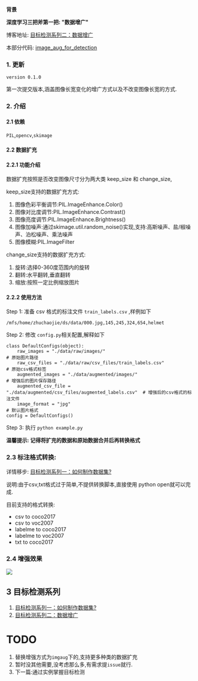 **背景**

**深度学习三把斧第一把: "数据增广"**

博客地址: [目标检测系列二：数据增广](http://www.spytensor.com/index.php/archives/50/)

本部分代码: [image_aug_for_detection](https://github.com/spytensor/image_aug_for_detection)

### 1. 更新

```version 0.1.0```

第一次提交版本,涵盖图像长宽变化的增广方式以及不改变图像长宽的方式.

### 2. 介绍

#### 2.1 依赖

`PIL`,`opencv`,`skimage`

#### 2.2 数据扩充

#### 2.2.1 功能介绍

数据扩充按照是否改变图像尺寸分为两大类 keep_size 和 change_size,

keep_size支持的数据扩充方式:

1. 图像色彩平衡调节:PIL.ImageEnhance.Color()
2. 图像对比度调节:PIL.ImageEnhance.Contrast()
3. 图像亮度调节:PIL.ImageEnhance.Brightness()
4. 图像加噪声:通过skimage.util.random_noise()实现,支持:高斯噪声、盐/椒噪声、泊松噪声、乘法噪声
5. 图像模糊:PIL.ImageFilter

change_size支持的数据扩充方式:

1. 旋转:选择0-360度范围内的旋转
2. 翻转:水平翻转,垂直翻转
3. 缩放:按照一定比例缩放图片

#### 2.2.2 使用方法

Step 1: 准备 csv 格式的标注文件 `train_labels.csv` ,样例如下
```
/mfs/home/zhuchaojie/ds/data/000.jpg,145,245,324,654,helmet
```
Step 2: 修改 `config.py`相关配置,解释如下
```
class DefaultConfigs(object):
    raw_images = "./data/raw/images/"                                       # 原始图片路径
    raw_csv_files = "./data/raw/csv_files/train_labels.csv"                 # 原始csv格式标签
    augmented_images = "./data/augmented/images/"                           # 增强后的图片保存路径
    augmented_csv_file = "./data/augmented/csv_files/augmented_labels.csv"  # 增强后的csv格式的标注文件
    image_format = "jpg"                                                    # 默认图片格式
config = DefaultConfigs()
```

Step 3: 执行 ``python example.py``

**温馨提示: 记得将扩充的数据和原始数据合并后再转换格式**

### 2.3 标注格式转换:

详情移步: [目标检测系列一：如何制作数据集?](http://www.spytensor.com/index.php/archives/48/)

说明:由于csv,txt格式过于简单,不提供转换脚本,直接使用 python open就可以完成.

目前支持的格式转换:

- csv to coco2017
- csv to voc2007
- labelme to coco2017
- labelme to voc2007
- txt to coco2017

### 2.4 增强效果

![](https://github.com/spytensor/image_aug_for_detection/blob/master/samples/FotoJet.jpg?raw=true)

## 3 目标检测系列

1. [目标检测系列一：如何制作数据集?](http://www.spytensor.com/index.php/archives/48/)
2. [目标检测系列二：数据增广](http://www.spytensor.com/index.php/archives/50/)


# TODO

1. 替换增强方式为`imgaug`下的,支持更多种类的数据扩充
2. 暂时没其他需要,没考虑那么多,有需求提`issue`就行.
3. 下一篇:通过实例掌握目标检测